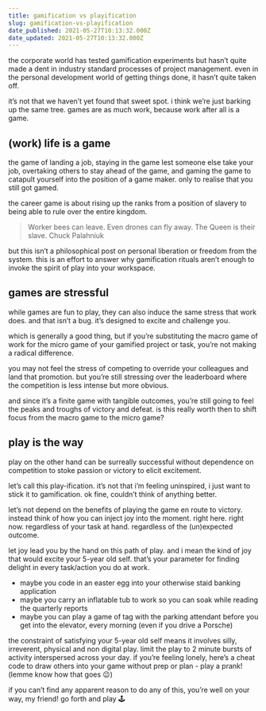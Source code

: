 ```yaml
---
title: gamification vs playification
slug: gamification-vs-playification
date_published: 2021-05-27T10:13:32.000Z
date_updated: 2021-05-27T10:13:32.000Z
---
```


the corporate world has tested gamification experiments but hasn’t quite made a dent in industry standard processes of project management. even in the personal development world of getting things done, it hasn’t quite taken off.

it’s not that we haven’t yet found that sweet spot. i think we’re just barking up the same tree. games are as much work, because work after all is a game.

## (work) life is a game

the game of landing a job, staying in the game lest someone else take your job, overtaking others to stay ahead of the game, and gaming the game to catapult yourself into the position of a game maker. only to realise that you still got gamed.

the career game is about rising up the ranks from a position of slavery to being able to rule over the entire kingdom.

> Worker bees can leave. Even drones can fly away. The Queen is their slave.
> Chuck Palahniuk

but this isn’t a philosophical post on personal liberation or freedom from the system. this is an effort to answer why gamification rituals aren’t enough to invoke the spirit of play into your workspace.

## games are stressful

while games are fun to play, they can also induce the same stress that work does. and that isn’t a bug. it’s designed to excite and challenge you.

which is generally a good thing, but if you’re substituting the macro game of work for the micro game of your gamified project or task, you’re not making a radical difference.

you may not feel the stress of competing to override your colleagues and land that promotion. but you’re still stressing over the leaderboard where the competition is less intense but more obvious.

and since it’s a finite game with tangible outcomes, you’re still going to feel the peaks and troughs of victory and defeat. is this really worth then to shift focus from the macro game to the micro game?

## play is the way

play on the other hand can be surreally successful without dependence on competition to stoke passion or victory to elicit excitement.

let’s call this play-ification. it’s not that i’m feeling uninspired, i just want to stick it to gamification. ok fine, couldn’t think of anything better.

let’s not depend on the benefits of playing the game en route to victory. instead think of how you can inject joy into the moment. right here. right now. regardless of your task at hand. regardless of the (un)expected outcome.

let joy lead you by the hand on this path of play. and i mean the kind of joy that would excite your 5-year old self. that’s your parameter for finding delight in every task/action you do at work.

- maybe you code in an easter egg into your otherwise staid banking application
- maybe you carry an inflatable tub to work so you can soak while reading the quarterly reports
- maybe you can play a game of tag with the parking attendant before you get into the elevator, every morning (even if you drive a Porsche)

the constraint of satisfying your 5-year old self means it involves silly, irreverent, physical and non digital play. limit the play to 2 minute bursts of activity interspersed across your day. if you’re feeling lonely, here’s a cheat code to draw others into your game without prep or plan - play a prank! (lemme know how that goes 😉)

if you can’t find any apparent reason to do any of this, you’re well on your way, my friend! go forth and play 🕹
